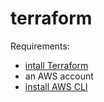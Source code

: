 # terraform

Requirements:
* [intall Terraform](https://developer.hashicorp.com/terraform/tutorials/aws-get-started/install-cli)
* an AWS account
* [install AWS CLI](https://docs.aws.amazon.com/cli/latest/userguide/getting-started-install.html)
